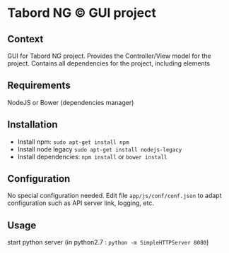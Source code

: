 Tabord NG &copy; GUI project
===================

## Context
GUI for Tabord NG project. Provides the Controller/View model for the project. Contains all dependencies for the project, including elements

## Requirements
NodeJS or Bower (dependencies manager)

## Installation
- Install npm:
`sudo apt-get install npm`
- Install node legacy
`sudo apt-get install nodejs-legacy`
- Install dependencies: 
`npm install` or `bower install`

## Configuration
No special configuration needed. Edit file `app/js/conf/conf.json` to adapt configuration such as API server link, logging, etc.

## Usage
start python server
(in python2.7 : `python -m SimpleHTTPServer 8080`)
